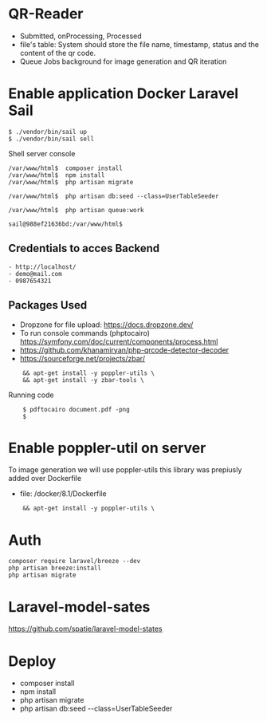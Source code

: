 # QR-Reader
- Submitted, onProcessing, Processed
- file's table: System should store the file name, timestamp, status and the content of the qr code.
- Queue Jobs background for image generation and QR iteration

# Enable application Docker Laravel Sail

```
$ ./vendor/bin/sail up 
$ ./vendor/bin/sail sell
```

Shell server console
```
/var/www/html$  composer install 
/var/www/html$  npm install
/var/www/html$  php artisan migrate

/var/www/html$  php artisan db:seed --class=UserTableSeeder

/var/www/html$  php artisan queue:work 

sail@988ef21636bd:/var/www/html$
```
## Credentials to acces Backend
```
- http://localhost/
- demo@mail.com
- 0987654321
```
## Packages Used 
- Dropzone for file upload: https://docs.dropzone.dev/
- To run console commands (phptocairo) https://symfony.com/doc/current/components/process.html
- https://github.com/khanamiryan/php-qrcode-detector-decoder
- https://sourceforge.net/projects/zbar/

```
    && apt-get install -y poppler-utils \
    && apt-get install -y zbar-tools \   
```

Running code
```
    $ pdftocairo document.pdf -png 
    $ 
```

 # Enable poppler-util on server
To image generation we will use poppler-utils this library was prepiusly added over Dockerfile
- file: /docker/8.1/Dockerfile
```
    && apt-get install -y poppler-utils \
```

# Auth
```
composer require laravel/breeze --dev
php artisan breeze:install
php artisan migrate
```
# Laravel-model-sates
https://github.com/spatie/laravel-model-states


# Deploy 
- composer install
- npm install
- php artisan migrate
- php artisan db:seed --class=UserTableSeeder




